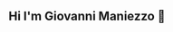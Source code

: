 ## Hi I'm Giovanni Maniezzo 👋

<!--
**GiovanniManiezzo/GiovanniManiezzo** is a ✨ _special_ ✨ repository because its `README.md` (this file) appears on your GitHub profile.

Welcome to my profile! As a dedicated professional in **Software Engineering** and **Data Science**, I specialize in crafting scalable software solutions and leveraging data to drive innovation and insights.

Over the years, I've worked with a variety of technologies to develop robust applications, machine learning models, and data pipelines. I aim to bridge the gap between data and technology, creating impactful solutions for financial and economic sectors.

## Speak About
![Data Science](https://img.shields.io/badge/Data_Science-%233776AB.svg?style=for-the-badge&logo=data-science&logoColor=white)
![Software Engineering](https://img.shields.io/badge/Software_Engineering-%230077B5.svg?style=for-the-badge&logo=software-engineering&logoColor=white)
![Machine Learning](https://img.shields.io/badge/Machine_Learning-%2345B8AC.svg?style=for-the-badge&logo=machine-learning&logoColor=white)

## Technologies
- **Languages:** Java, Python, COBOL
- **Frameworks:** Spring Boot, JSF
- **Machine Learning:** TensorFlow, Scikit-learn, Pandas
- **Data Engineering:** Kafka, Apache Spark, SQL Server, Hadoop
- **DevOps:** Docker, Azure, GitHub Actions

## Projects & Studies
This repository contains a collection of my **applications**, **studies**, and **personal work** in **software engineering** and **data science**. Feel free to explore and connect with me if you have any questions or ideas for collaboration!
